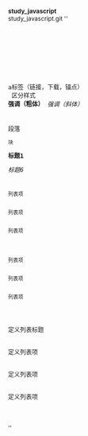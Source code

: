 # study_javascript
study_javascript.git
''
<code>
<!DOCTYPE html>
<html lang="cn">
<head>
    <meta charset="UTF-8">
    <title>Document</title>
<style>
/*默认样式重置（css reset）*/
body,p,h1,h2,h3,h4,h5,h6,dl,dd{margin: 0;font-size: 12px;
/*font-fmaily:"宋体";*/}
ol,ul{list-style-type: none;padding: 0;margin: 0;}
a{text-decoration: none;}
img{border: none;}

/*通配符，性能不好，不建议使用*/
*{margin: 0;padding: 0;}
</style>
</head>
<body>


<a href="#">a标签（链接，下载，锚点）</a>
<img src="1.png" alt=""/>
<a href="#"><img src="1.png" alt=""/></a>
<span>区分样式</span>
<strong>强调（粗体）</strong>
<em>强调（斜体）</em>
<!-- 
内联，内嵌，行内属性标签：
1、默认同行可以继续跟同类型标签；

块属性标签：
1、默认独占一行显示；
 -->
<p>段落</p>
<div>块</div>
<h1>标题1</h1>
<h6>标题6</h6>
<ol>
    <li>列表项</li>
  <li>列表项</li>
  <li>列表项</li>
</ol>
<ul>
    <li>列表项</li>
  <li>列表项</li>
  <li>列表项</li>
</ul>
<dl>
    <dt>定义列表标题</dt>
  <dd>定义列表项</dd>
  <dd>定义列表项</dd>
  <dd>定义列表项</dd>
</dl>
</body>
</html>
</code>
''
